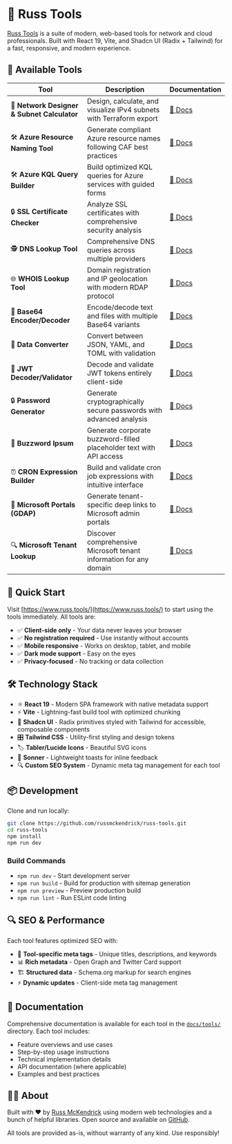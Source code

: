 # 🧰 Russ Tools

[Russ Tools](https://www.russ.tools/) is a suite of modern, web-based tools for network and cloud professionals. Built with React 19, Vite, and Shadcn UI (Radix + Tailwind) for a fast, responsive, and modern experience.

## 🧰 Available Tools

| Tool | Description | Documentation |
|------|-------------|---------------|
| 🧮 **Network Designer & Subnet Calculator** | Design, calculate, and visualize IPv4 subnets with Terraform export | [📖 Docs](docs/tools/network-designer/) |
| 🛠 **Azure Resource Naming Tool** | Generate compliant Azure resource names following CAF best practices | [📖 Docs](docs/tools/azure-naming/) |
| 🛠 **Azure KQL Query Builder** | Build optimized KQL queries for Azure services with guided forms | [📖 Docs](docs/tools/azure-kql/) |
| 🔒 **SSL Certificate Checker** | Analyze SSL certificates with comprehensive security analysis | [📖 Docs](docs/tools/ssl-checker/) |
| 🕵️ **DNS Lookup Tool** | Comprehensive DNS queries across multiple providers | [📖 Docs](docs/tools/dns-lookup/) |
| 🌐 **WHOIS Lookup Tool** | Domain registration and IP geolocation with modern RDAP protocol | [📖 Docs](docs/tools/whois-lookup/) |
| 🔄 **Base64 Encoder/Decoder** | Encode/decode text and files with multiple Base64 variants | [📖 Docs](docs/tools/base64/) |
| 📜 **Data Converter** | Convert between JSON, YAML, and TOML with validation | [📖 Docs](docs/tools/data-converter/) |
| 🔐 **JWT Decoder/Validator** | Decode and validate JWT tokens entirely client-side | [📖 Docs](docs/tools/jwt/) |
| 🔒 **Password Generator** | Generate cryptographically secure passwords with advanced analysis | [📖 Docs](docs/tools/password-generator/) |
| 💬 **Buzzword Ipsum** | Generate corporate buzzword-filled placeholder text with API access | [📖 Docs](docs/tools/buzzword-ipsum/) |
| ⏰ **CRON Expression Builder** | Build and validate cron job expressions with intuitive interface | [📖 Docs](docs/tools/cron-builder/) |
| 🏢 **Microsoft Portals (GDAP)** | Generate tenant-specific deep links to Microsoft admin portals | [📖 Docs](docs/tools/microsoft-portals/) |
| 🔍 **Microsoft Tenant Lookup** | Discover comprehensive Microsoft tenant information for any domain | [📖 Docs](docs/tools/tenant-lookup/) |

## 🚀 Quick Start

Visit [https://www.russ.tools/](https://www.russ.tools/) to start using the tools immediately. All tools are:

- ✅ **Client-side only** - Your data never leaves your browser
- ✅ **No registration required** - Use instantly without accounts
- ✅ **Mobile responsive** - Works on desktop, tablet, and mobile
- ✅ **Dark mode support** - Easy on the eyes
- ✅ **Privacy-focused** - No tracking or data collection

## 🛠️ Technology Stack

- ⚛️ **React 19** - Modern SPA framework with native metadata support
- ⚡ **Vite** - Lightning-fast build tool with optimized chunking
- 🧩 **Shadcn UI** - Radix primitives styled with Tailwind for accessible, composable components
- 🎛 **Tailwind CSS** - Utility-first styling and design tokens
- 🏷️ **Tabler/Lucide Icons** - Beautiful SVG icons
- 🔔 **Sonner** - Lightweight toasts for inline feedback
- 🔍 **Custom SEO System** - Dynamic meta tag management for each tool

## 📦 Development

Clone and run locally:

```bash
git clone https://github.com/russmckendrick/russ-tools.git
cd russ-tools
npm install
npm run dev
```

### Build Commands
- `npm run dev` - Start development server
- `npm run build` - Build for production with sitemap generation
- `npm run preview` - Preview production build
- `npm run lint` - Run ESLint code linting

## 🔍 SEO & Performance

Each tool features optimized SEO with:
- 🎯 **Tool-specific meta tags** - Unique titles, descriptions, and keywords
- 📊 **Rich metadata** - Open Graph and Twitter Card support
- 🏗️ **Structured data** - Schema.org markup for search engines
- ⚡ **Dynamic updates** - Client-side meta tag management

## 📄 Documentation

Comprehensive documentation is available for each tool in the [`docs/tools/`](docs/tools/) directory. Each tool includes:
- Feature overviews and use cases
- Step-by-step usage instructions
- Technical implementation details
- API documentation (where applicable)
- Examples and best practices

## 🤷‍♂️ About

Built with ❤️ by [Russ McKendrick](https://github.com/russmckendrick) using modern web technologies and a bunch of helpful libraries. Open source and available on [GitHub](https://github.com/russmckendrick/russ-tools).

All tools are provided as-is, without warranty of any kind. Use responsibly!